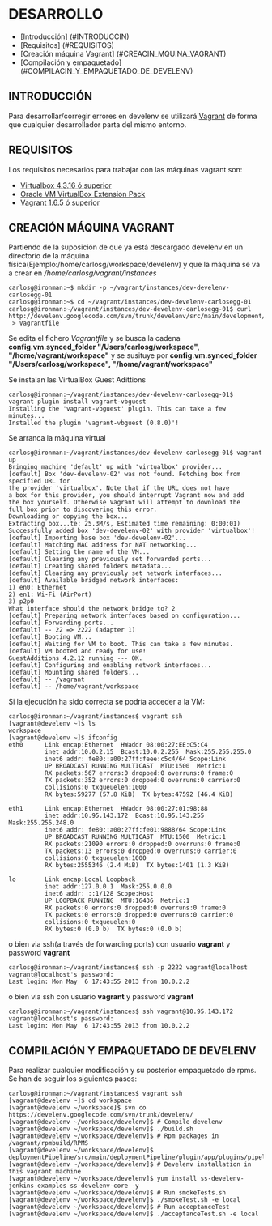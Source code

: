 DESARROLLO
==========

* [Introducción] (#INTRODUCCIN)
* [Requisitos] (#REQUISITOS)
* [Creación máquina Vagrant] (#CREACIN_MQUINA_VAGRANT)
* [Compilación y empaquetado] (#COMPILACIN_Y_EMPAQUETADO_DE_DEVELENV)

INTRODUCCIÓN
------------
Para desarrollar/corregir errores en develenv se utilizará 
[Vagrant](http://www.vagrantup.com/) de forma que cualquier desarrollador parta
del mismo entorno.

REQUISITOS
----------
Los requisitos necesarios para trabajar con las máquinas vagrant son:

* [Virtualbox 4.3.16 ó superior](https://www.virtualbox.org/)
* [Oracle VM VirtualBox Extension Pack](https://www.virtualbox.org/wiki/Downloads)
* [Vagrant 1.6.5 ó superior](http://www.vagrantup.com/)

CREACIÓN MÁQUINA VAGRANT
-------------------------

Partiendo de la suposición de que ya está descargado develenv en un directorio
de la máquina física(Ejemplo:/home/carlosg/workspace/develenv) y que la máquina
se va a crear en */home/carlosg/vagrant/instances*

```
carlosg@ironman:~$ mkdir -p ~/vagrant/instances/dev-develenv-carlosegg-01
carlosg@ironman:~$ cd ~/vagrant/instances/dev-develenv-carlosegg-01
carlosg@ironman:~/vagrant/instances/dev-develenv-carlosegg-01$ curl http://develenv.googlecode.com/svn/trunk/develenv/src/main/development/vagrant/instance/Vagrantfile
 > Vagrantfile
```
Se edita el fichero *Vagrantfile* y se busca la cadena **config.vm.synced_folder "/Users/carlosg/workspace", "/home/vagrant/workspace"** y se susituye por
**config.vm.synced_folder "/Users/carlosg/workspace", "/home/vagrant/workspace"** 

Se instalan las VirtualBox Guest Adittions

``` 
carlosg@ironman:~/vagrant/instances/dev-develenv-carlosegg-01$  vagrant plugin install vagrant-vbguest
Installing the 'vagrant-vbguest' plugin. This can take a few minutes...
Installed the plugin 'vagrant-vbguest (0.8.0)'!
```
Se arranca la máquina virtual

```
carlosg@ironman:~/vagrant/instances/dev-develenv-carlosegg-01$ vagrant up
Bringing machine 'default' up with 'virtualbox' provider...
[default] Box 'dev-develenv-02' was not found. Fetching box from specified URL for
the provider 'virtualbox'. Note that if the URL does not have
a box for this provider, you should interrupt Vagrant now and add
the box yourself. Otherwise Vagrant will attempt to download the
full box prior to discovering this error.
Downloading or copying the box...
Extracting box...te: 25.3M/s, Estimated time remaining: 0:00:01)
Successfully added box 'dev-develenv-02' with provider 'virtualbox'!
[default] Importing base box 'dev-develenv-02'...
[default] Matching MAC address for NAT networking...
[default] Setting the name of the VM...
[default] Clearing any previously set forwarded ports...
[default] Creating shared folders metadata...
[default] Clearing any previously set network interfaces...
[default] Available bridged network interfaces:
1) en0: Ethernet
2) en1: Wi-Fi (AirPort)
3) p2p0
What interface should the network bridge to? 2
[default] Preparing network interfaces based on configuration...
[default] Forwarding ports...
[default] -- 22 => 2222 (adapter 1)
[default] Booting VM...
[default] Waiting for VM to boot. This can take a few minutes.
[default] VM booted and ready for use!
GuestAdditions 4.2.12 running --- OK.
[default] Configuring and enabling network interfaces...
[default] Mounting shared folders...
[default] -- /vagrant
[default] -- /home/vagrant/workspace
```

Si la ejecución ha sido correcta se podría acceder a la VM:

```
carlosg@ironman:~/vagrant/instances$ vagrant ssh
[vagrant@develenv ~]$ ls
workspace
[vagrant@develenv ~]$ ifconfig
eth0      Link encap:Ethernet  HWaddr 08:00:27:EE:C5:C4
          inet addr:10.0.2.15  Bcast:10.0.2.255  Mask:255.255.255.0
          inet6 addr: fe80::a00:27ff:feee:c5c4/64 Scope:Link
          UP BROADCAST RUNNING MULTICAST  MTU:1500  Metric:1
          RX packets:567 errors:0 dropped:0 overruns:0 frame:0
          TX packets:352 errors:0 dropped:0 overruns:0 carrier:0
          collisions:0 txqueuelen:1000
          RX bytes:59277 (57.8 KiB)  TX bytes:47592 (46.4 KiB)

eth1      Link encap:Ethernet  HWaddr 08:00:27:01:98:88
          inet addr:10.95.143.172  Bcast:10.95.143.255  Mask:255.255.248.0
          inet6 addr: fe80::a00:27ff:fe01:9888/64 Scope:Link
          UP BROADCAST RUNNING MULTICAST  MTU:1500  Metric:1
          RX packets:21090 errors:0 dropped:0 overruns:0 frame:0
          TX packets:13 errors:0 dropped:0 overruns:0 carrier:0
          collisions:0 txqueuelen:1000
          RX bytes:2555346 (2.4 MiB)  TX bytes:1401 (1.3 KiB)

lo        Link encap:Local Loopback
          inet addr:127.0.0.1  Mask:255.0.0.0
          inet6 addr: ::1/128 Scope:Host
          UP LOOPBACK RUNNING  MTU:16436  Metric:1
          RX packets:0 errors:0 dropped:0 overruns:0 frame:0
          TX packets:0 errors:0 dropped:0 overruns:0 carrier:0
          collisions:0 txqueuelen:0
          RX bytes:0 (0.0 b)  TX bytes:0 (0.0 b)
```

o bien via ssh(a través de forwarding ports) con usuario **vagrant** y password **vagrant**

```
carlosg@ironman:~/vagrant/instances$ ssh -p 2222 vagrant@localhost
vagrant@localhost's password:
Last login: Mon May  6 17:43:55 2013 from 10.0.2.2
```

o bien via ssh con usuario **vagrant** y password **vagrant**

```
carlosg@ironman:~/vagrant/instances$ ssh vagrant@10.95.143.172
vagrant@localhost's password:
Last login: Mon May  6 17:43:55 2013 from 10.0.2.2
```

COMPILACIÓN Y EMPAQUETADO DE DEVELENV
-------------------------------------

Para realizar cualquier modificación y su posterior empaquetado de rpms. Se han 
de seguir los siguientes pasos:

```
carlosg@ironman:~/vagrant/instances$ vagrant ssh
[vagrant@develenv ~]$ cd workspace
[vagrant@develenv ~/workspace]$ svn co https://develenv.googlecode.com/svn/trunk/develenv/
[vagrant@develenv ~/workspace/develenv]$ # Compile develenv
[vagrant@develenv ~/workspace/develenv]$ ./build.sh
[vagrant@develenv ~/workspace/develenv]$ # Rpm packages in /vagrant/rpmbuild/RPMS
[vagrant@develenv ~/workspace/develenv]$ deploymentPipeline/src/main/deploymentPipeline/plugin/app/plugins/pipeline_plugin/dp_package.sh
[vagrant@develenv ~/workspace/develenv]$ # Develenv installation in this vagrant machine
[vagrant@develenv ~/workspace/develenv]$ yum install ss-develenv-jenkins-examples ss-develenv-core -y
[vagrant@develenv ~/workspace/develenv]$ # Run smokeTests.sh
[vagrant@develenv ~/workspace/develenv]$ ./smokeTest.sh -e local
[vagrant@develenv ~/workspace/develenv]$ # Run acceptanceTest
[vagrant@develenv ~/workspace/develenv]$ ./acceptanceTest.sh -e local
```
